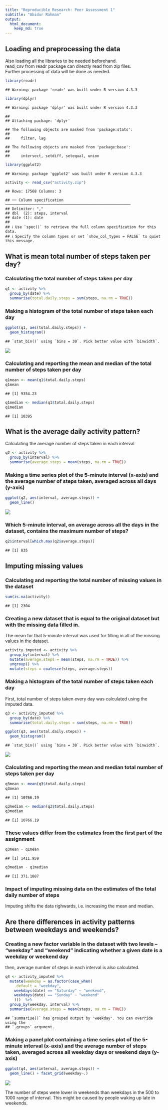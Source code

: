 ```yaml
---
title: "Reproducible Research: Peer Assessment 1"
subtitle: "Abidur Rahman"
output: 
  html_document:
    keep_md: true
---
```



## Loading and preprocessing the data
Also loading all the libraries to be needed beforehand.  
read_csv from readr package can directly read from zip files.  
Further processing of data will be done as needed.

```r
library(readr)
```

```
## Warning: package 'readr' was built under R version 4.3.3
```

```r
library(dplyr)
```

```
## Warning: package 'dplyr' was built under R version 4.3.3
```

```
## 
## Attaching package: 'dplyr'
```

```
## The following objects are masked from 'package:stats':
## 
##     filter, lag
```

```
## The following objects are masked from 'package:base':
## 
##     intersect, setdiff, setequal, union
```

```r
library(ggplot2)
```

```
## Warning: package 'ggplot2' was built under R version 4.3.3
```

```r
activity <- read_csv("activity.zip")
```

```
## Rows: 17568 Columns: 3
```

```
## ── Column specification ────────────────────────────────────────────────────────
## Delimiter: ","
## dbl  (2): steps, interval
## date (1): date
## 
## ℹ Use `spec()` to retrieve the full column specification for this data.
## ℹ Specify the column types or set `show_col_types = FALSE` to quiet this message.
```

## What is mean total number of steps taken per day?  

### Calculating the total number of steps taken per day  

```r
q1 <- activity %>% 
  group_by(date) %>% 
  summarise(total.daily.steps = sum(steps, na.rm = TRUE))
```

### Making a histogram of the total number of steps taken each day

```r
ggplot(q1, aes(total.daily.steps)) + 
  geom_histogram()
```

```
## `stat_bin()` using `bins = 30`. Pick better value with `binwidth`.
```

![](PA1_template_files/figure-html/unnamed-chunk-3-1.png)<!-- -->

### Calculating and reporting the mean and median of the total number of steps taken per day

```r
q1mean <- mean(q1$total.daily.steps)
q1mean
```

```
## [1] 9354.23
```

```r
q1median <- median(q1$total.daily.steps)
q1median
```

```
## [1] 10395
```


## What is the average daily activity pattern?  

Calculating the average number of steps taken in each interval

```r
q2 <- activity %>% 
  group_by(interval) %>% 
  summarise(average.steps = mean(steps, na.rm = TRUE))
```

### Making a time series plot of the 5-minute interval (x-axis) and the average number of steps taken, averaged across all days (y-axis) 

```r
ggplot(q2, aes(interval, average.steps)) + 
  geom_line()
```

![](PA1_template_files/figure-html/unnamed-chunk-6-1.png)<!-- -->

### Which 5-minute interval, on average across all the days in the dataset, contains the maximum number of steps?

```r
q2$interval[which.max(q2$average.steps)]
```

```
## [1] 835
```

## Imputing missing values

### Calculating and reporting the total number of missing values in the dataset

```r
sum(is.na(activity))
```

```
## [1] 2304
```

### Creating a new dataset that is equal to the original dataset but with the missing data filled in.  
The mean for that 5-minute interval was used for filling in all of the missing values in the dataset.

```r
activity_imputed <- activity %>% 
  group_by(interval) %>% 
  mutate(average.steps = mean(steps, na.rm = TRUE)) %>% 
  ungroup() %>% 
  mutate(steps = coalesce(steps, average.steps))
```

### Making a histogram of the total number of steps taken each day
First, total number of steps taken every day was calculated using the imputed data.

```r
q3 <- activity_imputed %>% 
  group_by(date) %>% 
  summarise(total.daily.steps = sum(steps, na.rm = TRUE))

ggplot(q3, aes(total.daily.steps)) + 
  geom_histogram()
```

```
## `stat_bin()` using `bins = 30`. Pick better value with `binwidth`.
```

![](PA1_template_files/figure-html/unnamed-chunk-10-1.png)<!-- -->

### Calculating and reporting the mean and median total number of steps taken per day

```r
q3mean <- mean(q3$total.daily.steps)
q3mean
```

```
## [1] 10766.19
```

```r
q3median <- median(q3$total.daily.steps)
q3median
```

```
## [1] 10766.19
```

### These values differ from the estimates from the first part of the assignment

```r
q3mean - q1mean
```

```
## [1] 1411.959
```

```r
q3median - q1median
```

```
## [1] 371.1887
```

### Impact of imputing missing data on the estimates of the total daily number of steps
Imputing shifts the data righwards, i.e. increasing the mean and median.


## Are there differences in activity patterns between weekdays and weekends?

### Creating a new factor variable in the dataset with two levels – “weekday” and “weekend” indicating whether a given date is a weekday or weekend day
then, average number of steps in each interval is also calculated.  

```r
q4 <- activity_imputed %>%
  mutate(weekday = as.factor(case_when(
    .default = "weekday",
    weekdays(date) == "Saturday" ~ "weekend",
    weekdays(date) == "Sunday" ~ "weekend"
    )))  %>% 
  group_by(weekday, interval) %>% 
  summarise(average.steps = mean(steps, na.rm = TRUE))
```

```
## `summarise()` has grouped output by 'weekday'. You can override using the
## `.groups` argument.
```

### Making a panel plot containing a time series plot of the 5-minute interval (x-axis) and the average number of steps taken, averaged across all weekday days or weekend days (y-axis)  

```r
ggplot(q4, aes(interval, average.steps)) + 
  geom_line() + facet_grid(weekday~.)
```

![](PA1_template_files/figure-html/unnamed-chunk-14-1.png)<!-- -->
  
The number of steps were lower in weekends than weekdays in the 500 to 1000 range of interval. This might be caused by people waking up late in weekends.
